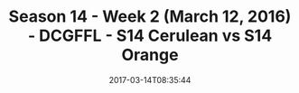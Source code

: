 ---
title: Season 14 - Week 2 (March 12, 2016) - DCGFFL - S14 Cerulean vs S14 Orange
teams-score:
- team: _teams/s14-cerulean.md
  score: 31
- team: _teams/s14-orange.md
  score: 12
mvp: Jared Lucas, TJ Rhone
game-ball: Ken Gaughan, JP Hooth
season: 14
week: 2
date: '2017-03-14T08:35:44'
pageid: season-14-week-2-march-12-2016-5092-vs-5101
---
